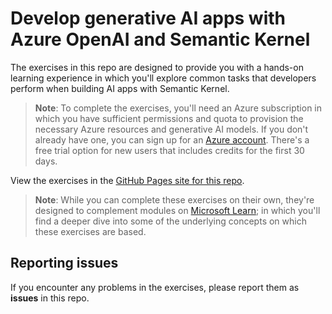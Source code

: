 # Develop generative AI apps with Azure OpenAI and Semantic Kernel

The exercises in this repo are designed to provide you with a hands-on learning experience in which you'll explore common tasks that developers perform when building AI apps with Semantic Kernel.

> **Note**: To complete the exercises, you'll need an Azure subscription in which you have sufficient permissions and quota to provision the necessary Azure resources and generative AI models. If you don't already have one, you can sign up for an [Azure account](https://azure.microsoft.com/free). There's a free trial option for new users that includes credits for the first 30 days.

View the exercises in the [GitHub Pages site for this repo](https://microsoftlearning.github.io/mslearn-ai-semantic-kernel).

> **Note**: While you can complete these exercises on their own, they're designed to complement modules on [Microsoft Learn](https://learn.microsoft.com/en-us/training/paths/develop-ai-agents-azure-open-ai-semantic-kernel-sdk/); in which you'll find a deeper dive into some of the underlying concepts on which these exercises are based.

## Reporting issues

If you encounter any problems in the exercises, please report them as **issues** in this repo.

